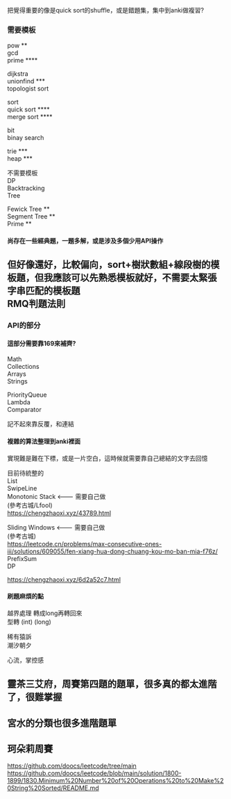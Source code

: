 把覺得重要的像是quick sort的shuffle，或是錯題集，集中到anki做複習?    

### 需要模板  
pow **  
gcd  
prime ****  

dijkstra  
unionfind ***    
topologist sort    

sort  
quick sort ****  
merge sort ****  


bit  
binay search  

trie ***  
heap ***  

不需要模板  
DP  
Backtracking  
Tree  

Fewick Tree **  
Segment Tree **  
Prime **  

#### 尚存在一些經典題，一題多解，或是涉及多個少用API操作  
但好像還好，比較偏向，sort+樹狀數組+線段樹的模板題，但我應該可以先熟悉模板就好，不需要太緊張  
字串匹配的模板題  
RMQ判題法則  
---
### API的部分  
#### 這部分需要靠169來補齊?  
Math  
Collections  
Arrays  
Strings  

PriorityQueue  
Lambda  
Comparator  
  
記不起來靠反覆，和連結

#### 複雜的算法整理到anki裡面
實現難是難在下標，或是一片空白，這時候就需要靠自己總結的文字去回憶


目前待統整的  
List  
SwipeLine  
Monotonic Stack  <--- 需要自己做  
(參考古城/Lfool)  
https://chengzhaoxi.xyz/43789.html  

Sliding Windows  <--- 需要自己做  
(參考古城)  
https://leetcode.cn/problems/max-consecutive-ones-iii/solutions/609055/fen-xiang-hua-dong-chuang-kou-mo-ban-mia-f76z/  
PrefixSum  
DP  

https://chengzhaoxi.xyz/6d2a52c7.html  

#### 刷題麻煩的點
越界處理 轉成long再轉回來  
型轉 (int) (long)

稀有猿訴  
潮汐朝夕  

心流，掌控感

## 靈茶三艾府，周賽第四題的題單，很多真的都太進階了，很難掌握  
## 宮水的分類也很多進階題單  
## 珂朵莉周賽  
https://github.com/doocs/leetcode/tree/main
https://github.com/doocs/leetcode/blob/main/solution/1800-1899/1830.Minimum%20Number%20of%20Operations%20to%20Make%20String%20Sorted/README.md